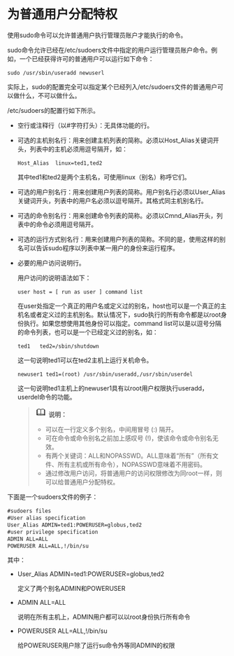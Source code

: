 # 为普通用户分配特权<a name="ZH-CN_TOPIC_0229622694"></a>

使用sudo命令可以允许普通用户执行管理员账户才能执行的命令。

sudo命令允许已经在/etc/sudoers文件中指定的用户运行管理员账户命令。例如，一个已经获得许可的普通用户可以运行如下命令：

```
sudo /usr/sbin/useradd newuserl
```

实际上，sudo的配置完全可以指定某个已经列入/etc/sudoers文件的普通用户可以做什么，不可以做什么。

/etc/sudoers的配置行如下所示。

-   空行或注释行（以\#字符打头）：无具体功能的行。
-   可选的主机别名行：用来创建主机列表的简称。必须以Host\_Alias关键词开头，列表中的主机必须用逗号隔开，如：

    ```
    Host_Alias  linux=ted1,ted2
    ```

    其中ted1和ted2是两个主机名，可使用linux（别名）称呼它们。


-   可选的用户别名行：用来创建用户列表的简称。用户别名行必须以User\_Alias关键词开头，列表中的用户名必须以逗号隔开。其格式同主机别名行。
-   可选的命令别名行：用来创建命令列表的简称。必须以Cmnd\_Alias开头，列表中的命令必须用逗号隔开。
-   可选的运行方式别名行：用来创建用户列表的简称。不同的是，使用这样的别名可以告诉sudo程序以列表中某一用户的身份来运行程序。
-   必要的用户访问说明行。

    用户访问的说明语法如下：

    ```
    user host = [ run as user ] command list
    ```

    在user处指定一个真正的用户名或定义过的别名，host也可以是一个真正的主机名或者定义过的主机别名。默认情况下，sudo执行的所有命令都是以root身份执行。如果您想使用其他身份可以指定。command list可以是以逗号分隔的命令列表，也可以是一个已经定义过的别名，如：

    ```
    ted1   ted2=/sbin/shutdown
    ```

    这一句说明ted1可以在ted2主机上运行关机命令。

    ```
    newuser1 ted1=(root) /usr/sbin/useradd,/usr/sbin/userdel
    ```

    这一句说明ted1主机上的newuser1具有以root用户权限执行useradd，userdel命令的功能。

    >![](public_sys-resources/icon-note.gif) **说明：**   
    >-   可以在一行定义多个别名，中间用冒号 \(:\) 隔开。  
    >-   可在命令或命令别名之前加上感叹号 \(!\)，使该命令或命令别名无效。  
    >-   有两个关键词：ALL和NOPASSWD。ALL意味着“所有”（所有文件、所有主机或所有命令），NOPASSWD意味着不用密码。  
    >-   通过修改用户访问，将普通用户的访问权限修改为同root一样，则可以给普通用户分配特权。  


下面是一个sudoers文件的例子：

```
#sudoers files
#User alias specification
User_Alias ADMIN=ted1:POWERUSER=globus,ted2
#user privilege specification
ADMIN ALL=ALL
POWERUSER ALL=ALL,!/bin/su
```

其中：

-   User\_Alias ADMIN=ted1:POWERUSER=globus,ted2

    定义了两个别名ADMIN和POWERUSER

-   ADMIN ALL=ALL

    说明在所有主机上，ADMIN用户都可以以root身份执行所有命令

-   POWERUSER ALL=ALL,!/bin/su

    给POWERUSER用户除了运行su命令外等同ADMIN的权限


